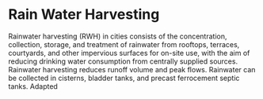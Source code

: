 # Rain Water Harvesting
Rainwater harvesting (RWH) in cities consists of the concentration, collection, storage, and treatment of rainwater from rooftops, terraces, courtyards, and other impervious surfaces for on-site use, with the aim of reducing drinking water consumption from centrally supplied sources. Rainwater harvesting reduces runoff volume and peak flows. Rainwater can be collected in cisterns, bladder tanks, and precast ferrocement septic tanks. Adapted
